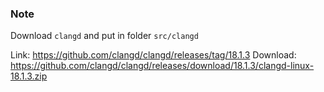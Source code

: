 ### Note

Download `clangd` and put in folder `src/clangd`

Link: https://github.com/clangd/clangd/releases/tag/18.1.3
Download: https://github.com/clangd/clangd/releases/download/18.1.3/clangd-linux-18.1.3.zip
